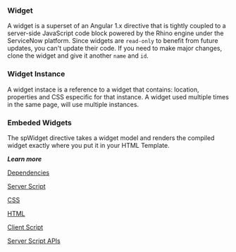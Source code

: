 ### Widget
A widget is a superset of an Angular 1.x directive that is tightly coupled to a server-side JavaScript code block powered by the Rhino engine under the ServiceNow platform.
Since widgets are `read-only` to benefit from future updates, you can't update their code. If you need to make major changes,
clone the widget and give it another `name` and `id`.

### Widget Instance
A widget instace is a reference to a widget that contains: location, properties and CSS especific for that instance. A widget used multiple times in the same page, will use multiple instances.


### Embeded Widgets
The spWidget directive takes a widget model and renders the compiled widget exactly where you put it in your HTML Template. 

***Learn more***

[Dependencies](/Widget_Dependencies.md)

[Server Script](/widget_server_script.md)

[CSS](/widget_css.md)

[HTML](/widget_html.md)

[Client Script](/widget_client_script.md)

[Server Script APIs](/widget_server_script_apis.md)
